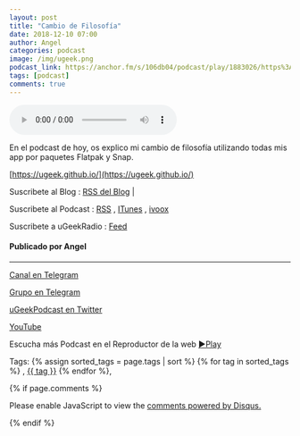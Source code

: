 ```yaml
---
layout: post
title: "Cambio de Filosofía"
date: 2018-12-10 07:00
author: Angel
categories: podcast
image: /img/ugeek.png
podcast_link: https://anchor.fm/s/106db04/podcast/play/1883026/https%3A%2F%2Fd3ctxlq1ktw2nl.cloudfront.net%2Fstaging%2F2018-11-10%2FCambio-de-Filosof-a-203d984759961.m4a
tags: [podcast]
comments: true
---
```



<audio controls>
<source src='https://anchor.fm/s/106db04/podcast/play/1883026/https%3A%2F%2Fd3ctxlq1ktw2nl.cloudfront.net%2Fstaging%2F2018-11-10%2FCambio-de-Filosof-a-203d984759961.m4a'>
Your browser does not support the audio element.
</audio>


En el podcast de hoy, os explico mi cambio de filosofía utilizando todas mis app por paquetes Flatpak y Snap.

[https://ugeek.github.io/](https://ugeek.github.io/)

Suscribete al Blog :  [RSS del Blog](https://ugeek.github.io/blog) |

Suscribete al Podcast :  [RSS](https://ugeek.github.io/podcast) , [ITunes](https://itunes.apple.com/us/podcast/ugeek/id1201421866?mt=2) , [ivoox](https://www.ivoox.com/podcast-ugeek_sq_f1383493_1.html)

Suscribete a uGeekRadio : [Feed](http://feeds.feedburner.com/uGeekRadio)  
#### Publicado por Angel  	

---  


[Canal en Telegram](https://t.me/uGeek) 

[Grupo en Telegram](https://t.me/uGeekPodcast)  

[uGeekPodcast en Twitter](https://twitter.com/ugeekpodcast)  

[YouTube](https://www.youtube.com/channel/UCVmGqdwOeswJ55IFmsYNlww)  

Escucha más Podcast en el Reproductor de la web [►Play](https://ugeek.github.io/podcasts/)  

Tags: {% assign sorted_tags = page.tags | sort %} {% for tag in sorted_tags %} , <span class="tag"><a href="/tag#{{ tag }}">{{ tag }}</a></span> {% endfor %},  

{% if page.comments %}
<div id="disqus_thread"></div>
<script>

/**
*  RECOMMENDED CONFIGURATION VARIABLES: EDIT AND UNCOMMENT THE SECTION BELOW TO INSERT DYNAMIC VALUES FROM YOUR PLATFORM OR CMS.
*  LEARN WHY DEFINING THESE VARIABLES IS IMPORTANT: https://disqus.com/admin/universalcode/#configuration-variables*/
/*
var disqus_config = function () {
this.page.url = PAGE_URL;  // Replace PAGE_URL with your page's canonical URL variable
this.page.identifier = PAGE_IDENTIFIER; // Replace PAGE_IDENTIFIER with your page's unique identifier variable
};
*/
(function() { // DON'T EDIT BELOW THIS LINE
var d = document, s = d.createElement('script');
s.src = 'https://https-angelbcn-github-io-ugeek.disqus.com/embed.js';
s.setAttribute('data-timestamp', +new Date());
(d.head || d.body).appendChild(s);
})();
</script>
<noscript>Please enable JavaScript to view the <a href="https://disqus.com/?ref_noscript">comments powered by Disqus.</a></noscript>

{% endif %}

<script id="dsq-count-scr" src="//https-angelbcn-github-io-ugeek.disqus.com/count.js" async></script>